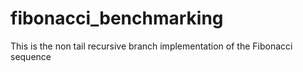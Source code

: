 ﻿# fibonacci_benchmarking
This is the non tail recursive branch implementation of the Fibonacci sequence

